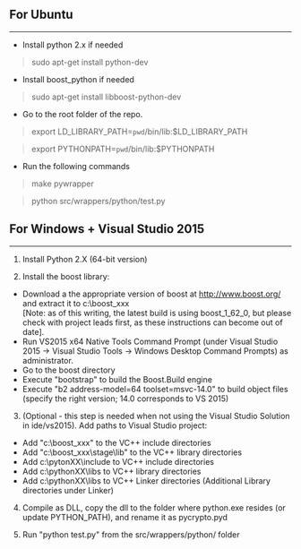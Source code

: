 For Ubuntu
----------
****

* Install python 2.x if needed

> sudo apt-get install python-dev

* Install boost_python if needed

> sudo apt-get install libboost-python-dev

* Go to the root folder of the repo.

> export LD_LIBRARY_PATH=<nowiki>`pwd`</nowiki>/bin/lib:$LD_LIBRARY_PATH

> export PYTHONPATH=`pwd`/bin/lib:$PYTHONPATH

* Run the following commands

> make pywrapper

> python src/wrappers/python/test.py


For Windows + Visual Studio 2015
----------
****

1. Install Python 2.X (64-bit version)

2. Install the boost library:
  * Download a the appropriate version of boost at http://www.boost.org/ and extract it to c:\boost_xxx <br>
    [Note: as of this writing, the latest build is using boost_1_62_0, but please check with project leads first, as these instructions can become out of date].
  * Run VS2015 x64 Native Tools Command Prompt (under Visual Studio 2015 -> Visual Studio Tools -> Windows Desktop Command Prompts) as administrator.
  * Go to the boost directory
  * Execute "bootstrap" to build the Boost.Build engine
  * Execute "b2 address-model=64 toolset=msvc-14.0" to build object files (specify the right version; 14.0 corresponds to VS 2015)
  
3. (Optional - this step is needed when not using the Visual Studio Solution in ide/vs2015). Add paths to Visual Studio project:
  * Add "c:\boost_xxx" to the VC++ include directories
  * Add "c:\boost_xxx\stage\lib" to the VC++ library directories
  * Add c:\pytonXX\include to VC++ include directories
  * Add c:\pythonXX\libs to VC++ library directories
  * Add c:\pythonXX\libs to VC++ Linker directories (Additional Library directories under Linker)

4. Compile as DLL, copy the dll to the folder where python.exe resides (or update PYTHON_PATH), and rename it as pycrypto.pyd

5. Run "python test.py" from the src/wrappers/python/ folder